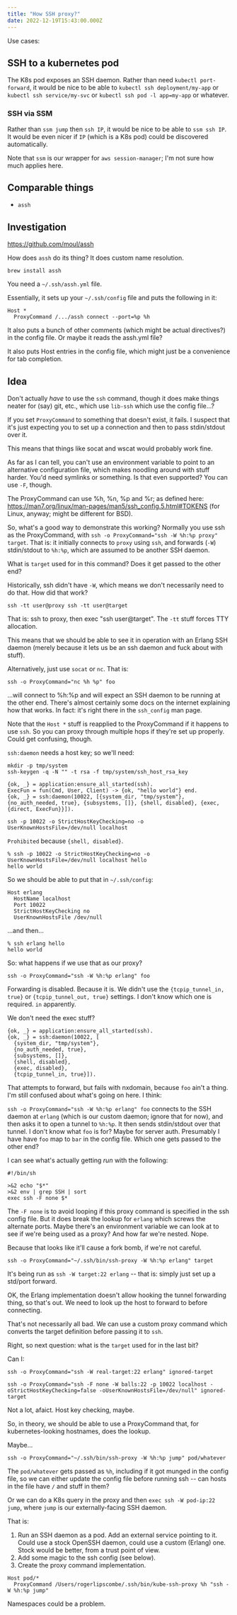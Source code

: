 ```yaml
---
title: "How SSH proxy?"
date: 2022-12-19T15:43:00.000Z
---
```


Use cases:

## SSH to a kubernetes pod

The K8s pod exposes an SSH daemon. Rather than need `kubectl port-forward`, it would be nice to be able to `kubectl ssh deployment/my-app` or `kubectl ssh service/my-svc` or `kubectl ssh pod -l app=my-app` or whatever.

### SSH via SSM

Rather than `ssm jump` then `ssh IP`, it would be nice to be able to `ssm ssh IP`. It would be even nicer if `IP` (which is a K8s pod) could be discovered automatically.

Note that `ssm` is our wrapper for `aws session-manager`; I'm not sure how much applies here.

## Comparable things

- `assh`

## Investigation

https://github.com/moul/assh

How does `assh` do its thing? It does custom name resolution.

```
brew install assh
```

You need a `~/.ssh/assh.yml` file.

Essentially, it sets up your `~/.ssh/config` file and puts the following in it:

```
Host *
  ProxyCommand /.../assh connect --port=%p %h
```

It also puts a bunch of other comments (which might be actual directives?) in the config file. Or maybe it reads the assh.yml file?

It also puts Host entries in the config file, which might just be a convenience for tab completion.

## Idea

Don't actually _have_ to use the `ssh` command, though it does make things neater for (say) git, etc., which use `lib-ssh` which use the config file...?

If you set `ProxyCommand` to something that doesn't exist, it fails. I suspect that it's just expecting you to set up a connection and then to pass stdin/stdout over it.

This means that things like socat and wscat would probably work fine.

As far as I can tell, you can't use an environment variable to point to an alternative configuration file, which makes noodling around with stuff harder. You'd need symlinks or something. Is that even supported? You can use `-F`, though.

The ProxyCommand can use %h, %n, %p and %r; as defined here: https://man7.org/linux/man-pages/man5/ssh_config.5.html#TOKENS (for Linux, anyway; might be different for BSD).

So, what's a good way to demonstrate this working? Normally you use ssh as the ProxyCommand, with `ssh -o ProxyCommand="ssh -W %h:%p proxy" target`. That is: it initially connects to `proxy` using `ssh`, and forwards (`-W`) stdin/stdout to `%h:%p`, which are assumed to be another SSH daemon.

What is `target` used for in this command? Does it get passed to the other end?


Historically, ssh didn't have `-W`, which means we don't necessarily need to do that. How did that work?

```
ssh -tt user@proxy ssh -tt user@target
```

That is: ssh to proxy, then exec "ssh user@target". The `-tt` stuff forces TTY allocation.

This means that we should be able to see it in operation with an Erlang SSH daemon (merely because it lets us be an ssh daemon and fuck about with stuff).

Alternatively, just use `socat` or `nc`. That is:

```
ssh -o ProxyCommand="nc %h %p" foo
```

...will connect to %h:%p and will expect an SSH daemon to be running at the other end. There's almost certainly some docs on the internet explaining how that works. In fact: it's right there in the `ssh_config` man page.

Note that the `Host *` stuff is reapplied to the ProxyCommand if it happens to use `ssh`. So you can proxy through multiple hops if they're set up properly. Could get confusing, though.

`ssh:daemon` needs a host key; so we'll need:

```
mkdir -p tmp/system
ssh-keygen -q -N "" -t rsa -f tmp/system/ssh_host_rsa_key
```

```
{ok, _} = application:ensure_all_started(ssh).
ExecFun = fun(Cmd, User, Client) -> {ok, "hello world"} end.
{ok, _} = ssh:daemon(10022, [{system_dir, "tmp/system"}, {no_auth_needed, true}, {subsystems, []}, {shell, disabled}, {exec, {direct, ExecFun}}]).
```

```
ssh -p 10022 -o StrictHostKeyChecking=no -o UserKnownHostsFile=/dev/null localhost
```

`Prohibited` because `{shell, disabled}`.

```
% ssh -p 10022 -o StrictHostKeyChecking=no -o UserKnownHostsFile=/dev/null localhost hello
hello world
```

So we should be able to put that in `~/.ssh/config`:

```
Host erlang
  HostName localhost
  Port 10022
  StrictHostKeyChecking no
  UserKnownHostsFile /dev/null
```

...and then...

```
% ssh erlang hello
hello world
```

So: what happens if we use that as our proxy?

```
ssh -o ProxyCommand="ssh -W %h:%p erlang" foo
```

Forwarding is disabled. Because it is. We didn't use the `{tcpip_tunnel_in, true}` or `{tcpip_tunnel_out, true}` settings. I don't know which one is required. `in` apparently.

We don't need the exec stuff?

```
{ok, _} = application:ensure_all_started(ssh).
{ok, _} = ssh:daemon(10022, [
  {system_dir, "tmp/system"},
  {no_auth_needed, true},
  {subsystems, []},
  {shell, disabled},
  {exec, disabled},
  {tcpip_tunnel_in, true}]).
```

That attempts to forward, but fails with nxdomain, because `foo` ain't a thing. I'm still confused about what's going on here. I think:

`ssh -o ProxyCommand="ssh -W %h:%p erlang" foo` connects to the SSH daemon at `erlang` (which is our custom daemon; ignore that for now), and then asks it to open a tunnel to `%h:%p`. It then sends stdin/stdout over that tunnel. I don't know what `foo` is for? Maybe for server auth. Presumably I have have `foo` map to `bar` in the config file. Which one gets passed to the other end?

I can see what's actually getting _run_ with the following:

```
#!/bin/sh

>&2 echo "$*"
>&2 env | grep SSH | sort
exec ssh -F none $*
```

The `-F none` is to avoid looping if this proxy command is specified in the ssh config file. But it does break the
lookup for `erlang` which screws the alternate ports. Maybe there's an environment variable we can look at to see if
we're being used as a proxy? And how far we're nested.  Nope.

Because that looks like it'll cause a fork bomb, if we're not
careful.

```
ssh -o ProxyCommand="~/.ssh/bin/ssh-proxy -W %h:%p erlang" target
```

It's being run as `ssh -W target:22 erlang` -- that is: simply just set up a std/port forward.

OK, the Erlang implementation doesn't allow hooking the tunnel forwarding thing, so that's out. We need to look up the host to forward to before connecting.

That's not necessarily all bad. We can use a custom proxy command which converts the target definition before passing it to `ssh`.

Right, so next question: what is the `target` used for in the last bit?

Can I:

```
ssh -o ProxyCommand="ssh -W real-target:22 erlang" ignored-target
```

```
ssh -o ProxyCommand="ssh -F none -W balls:22 -p 10022 localhost -oStrictHostKeyChecking=false -oUserKnownHostsFile=/dev/null" ignored-target
```

Not a lot, afaict. Host key checking, maybe.

So, in theory, we should be able to use a ProxyCommand that, for kubernetes-looking hostnames, does the lookup.

Maybe...

```
ssh -o ProxyCommand="~/.ssh/bin/ssh-proxy -W %h:%p jump" pod/whatever
```

The `pod/whatever` gets passed as `%h`, including if it got munged in the config file, so we can either update the config file before running ssh -- can hosts in the file have `/` and stuff in them?

Or we can do a K8s query in the proxy and then `exec ssh -W pod-ip:22 jump`, where `jump` is our externally-facing SSH daemon.

That is:

1. Run an SSH daemon as a pod. Add an external service pointing to it. Could use a stock OpenSSH daemon, could use a custom (Erlang) one. Stock would be better, from a trust point of view.
2. Add some magic to the ssh config (see below).
3. Create the proxy command implementation.

```
Host pod/*
  ProxyCommand /Users/rogerlipscombe/.ssh/bin/kube-ssh-proxy %h "ssh -W %h:%p jump"
```

Namespaces could be a problem.
